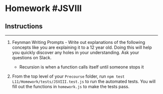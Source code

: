 # Homework #JSVIII

## Instructions
---
1. Feynman Writing Prompts - Write out explanations of the following concepts like you are explaining it to a 12 year old.  Doing this will help you quickly discover any holes in your understanding.  Ask your questions on Slack.

	* Recursion is when a function calls itself until someone stops it

2. From the top level of your `Precourse` folder, run `npm test L11/Homework/tests/JSVIII.test.js` to run the automated tests. You will fill out the functions in `homework.js` to make the tests pass.
